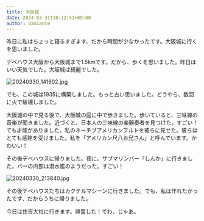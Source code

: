```yaml
---
title: 大阪城
date: 2024-03-31T10:12:51+09:00
author: damiante
---
```

昨日に私はちょっと寝るすぎます、だから時間が少なかったです。大阪城に行くを思いました。

デベハウス大阪から大阪城まで1.5kmです。だから、歩くを思いました。昨日はいい天気でした。大阪城は綺麗でした。

![20240330_141602.jpg](https://github.com/devhou-se/www-jp/assets/12438044/8b5880b9-3a07-490e-aac7-9d87dc1374d5)

でも、この城は1935に構築しました。もっと古い思いました。どうやら、数回に火で破壊しました。

大阪城の中で見る後で、大阪城の庭に中で歩きました。歩いていると、三味線の音楽が聞きました。近づくと、日本人の三味線の楽器奏者を見つけた。すごい！ても才能がありました。私のネーチブアメリカンフルトを彼らに見せた。彼らはとても感銘を受けました。私を「アメリカン尺八お兄さん」と呼んでいます。かわいい！

その後デベハウスに帰りました。夜に、サブマリンバー「しんか」に行きました。バーの内部は潜水艦のようだった。すごい！

![20240330_213840.jpg](https://github.com/devhou-se/www-jp/assets/12438044/0e6f26db-3b40-4e4a-816c-af815b6772a2)

その後デベハウスたちはカクテルマシーンに行きました。でも、私は作れたかったです、だからうちに帰りました。

今日は住吉大社に行きます。興奮した！でわ、じゃあ。